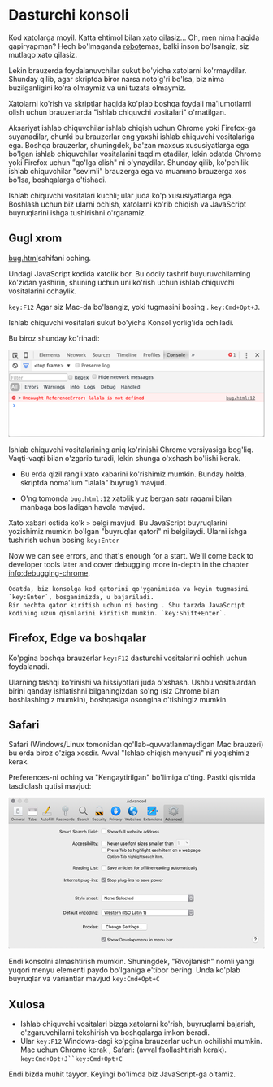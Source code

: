 # Dasturchi konsoli

Kod xatolarga moyil. Katta ehtimol bilan xato qilasiz... Oh, men nima haqida gapiryapman? Hech bo'lmaganda [robot](https://en.wikipedia.org/wiki/Bender_(Futurama))emas, balki inson bo'lsangiz, siz mutlaqo xato qilasiz.

Lekin brauzerda foydalanuvchilar sukut bo'yicha xatolarni ko'rmaydilar. Shunday qilib, agar skriptda biror narsa noto'g'ri bo'lsa, biz nima buzilganligini ko'ra olmaymiz va uni tuzata olmaymiz.

Xatolarni ko'rish va skriptlar haqida ko'plab boshqa foydali ma'lumotlarni olish uchun brauzerlarda "ishlab chiquvchi vositalari" o'rnatilgan.

Aksariyat ishlab chiquvchilar ishlab chiqish uchun Chrome yoki Firefox-ga suyanadilar, chunki bu brauzerlar eng yaxshi ishlab chiquvchi vositalariga ega. Boshqa brauzerlar, shuningdek, ba'zan maxsus xususiyatlarga ega bo'lgan ishlab chiquvchilar vositalarini taqdim etadilar, lekin odatda Chrome yoki Firefox uchun "qo'lga olish" ni o'ynaydilar. Shunday qilib, ko'pchilik ishlab chiquvchilar "sevimli" brauzerga ega va muammo brauzerga xos bo'lsa, boshqalarga o'tishadi.

Ishlab chiquvchi vositalari kuchli; ular juda ko'p xususiyatlarga ega. Boshlash uchun biz ularni ochish, xatolarni ko'rib chiqish va JavaScript buyruqlarini ishga tushirishni o'rganamiz.

## Gugl xrom

[bug.html](bug.html)sahifani oching.

Undagi JavaScript kodida xatolik bor. Bu oddiy tashrif buyuruvchilarning ko'zidan yashirin, shuning uchun uni ko'rish uchun ishlab chiquvchi vositalarini ochaylik.

`key:F12` Agar siz Mac-da bo'lsangiz, yoki tugmasini bosing . `key:Cmd+Opt+J`.

Ishlab chiquvchi vositalari sukut bo'yicha Konsol yorlig'ida ochiladi.

Bu biroz shunday ko'rinadi:

![chrome](chrome.png)

Ishlab chiquvchi vositalarining aniq ko'rinishi Chrome versiyasiga bog'liq. Vaqti-vaqti bilan o'zgarib turadi, lekin shunga o'xshash bo'lishi kerak.

- Bu erda qizil rangli xato xabarini ko'rishimiz mumkin. Bunday holda, skriptda noma'lum "lalala" buyrug'i mavjud.

- O'ng tomonda `bug.html:12` xatolik yuz bergan satr raqami bilan manbaga bosiladigan havola mavjud.

Xato xabari ostida ko'k `>` belgi mavjud. Bu JavaScript buyruqlarini yozishimiz mumkin bo'lgan "buyruqlar qatori" ni belgilaydi. Ularni ishga tushirish uchun bosing `key:Enter`

Now we can see errors, and that's enough for a start. We'll come back to developer tools later and cover debugging more in-depth in the chapter <info:debugging-chrome>.

```smart header="Ko'p qatorli kirish"
Odatda, biz konsolga kod qatorini qo'yganimizda va keyin tugmasini `key:Enter`, bosganimizda, u bajariladi.
Bir nechta qator kiritish uchun ni bosing . Shu tarzda JavaScript kodining uzun qismlarini kiritish mumkin. `key:Shift+Enter`.
```

## Firefox, Edge va boshqalar

Ko'pgina boshqa brauzerlar `key:F12` dasturchi vositalarini ochish uchun foydalanadi.

Ularning tashqi ko'rinishi va hissiyotlari juda o'xshash. Ushbu vositalardan birini qanday ishlatishni bilganingizdan so'ng (siz Chrome bilan boshlashingiz mumkin), boshqasiga osongina o'tishingiz mumkin.

## Safari

Safari (Windows/Linux tomonidan qo'llab-quvvatlanmaydigan Mac brauzeri) bu erda biroz o'ziga xosdir. Avval "Ishlab chiqish menyusi" ni yoqishimiz kerak.

Preferences-ni oching va "Kengaytirilgan" bo'limiga o'ting. Pastki qismida tasdiqlash qutisi mavjud:

![safari](safari.png)

Endi konsolni almashtirish mumkin. Shuningdek, "Rivojlanish" nomli yangi yuqori menyu elementi paydo bo'lganiga e'tibor bering. Unda ko'plab buyruqlar va variantlar mavjud `key:Cmd+Opt+C`

## Xulosa

- Ishlab chiquvchi vositalari bizga xatolarni ko'rish, buyruqlarni bajarish, o'zgaruvchilarni tekshirish va boshqalarga imkon beradi.
- Ular `key:F12` Windows-dagi ko'pgina brauzerlar uchun ochilishi mumkin. Mac uchun Chrome kerak , Safari: (avval faollashtirish kerak). `key:Cmd+Opt+J``key:Cmd+Opt+C`

Endi bizda muhit tayyor. Keyingi bo'limda biz JavaScript-ga o'tamiz.
